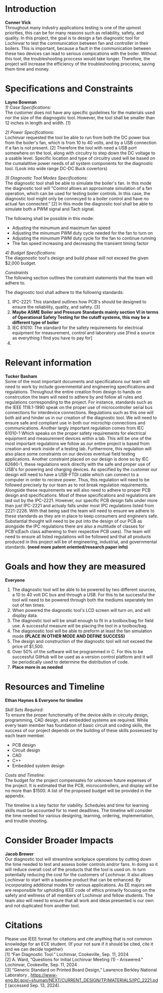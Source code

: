 # Introduction
**Conner Vick**  
Throughout many industry applications testing is one of the upmost priorities, this can be for many reasons such as reliability, safety, and quality. In this project, the goal is to design a fan diagnostic tool for Lochinvar to test the communication between fan and controller in their boilers. This is important, because a fault in the communication between these two devices can lead to serious compications with the boiler. Without this tool, the troubleshooting proccess would take longer. Therefore, the project will increase the efficiency of the troubleshooting proccess; saving them time and money. 
# Specifications and Constraints
**Layne Bowman**  
*1) Case Specifications:*  
The customer does not have any specific guidelines for the materials used nor the size of the diagnogstic tool. However, the tool shall be smaller than 12 inches in length and width. [1]  

*2) Power Specifications:*  
Lochinvar requested the tool be able to run from both the DC power bus from the boiler's fan, which is from 10 to 40 volts, and by a USB connection if a fan is not present. [2] Therefore the tool with need a USB port somewhere on the tool, along with circuitry to step down the DC voltage to a usable level. Specific location and type of circuitry used will be based on the cumalalitive power needs of all system components for the diagnostic tool. (Look into wide range DC-DC Buck covertors) 

*3) Diagnostic Tool Modes Specifications:*  
The diagnostic tool shall be able to simulate the boiler's fan. In this mode the diagnostic tool will "Control allows an approximate simulation of a fan operation, which can be used for testing boiler controls. In this case, the diagnostic tool might only be connecyed to a boiler control and have no actual fan connected." [2] In this mode the diagnostic tool shall be able to simulate both a PWM signal and Tach signal.  

The following shall be possible in this mode:  

- Adjusting the minumum and maximum fan speed
- Adjusting the minumum PWM duty cycle needed for the fan to turn on
- Adjusting the minumum PWM duty cycle for the fan to continue running
- The fan speed increasing and decreasing the transient timing factor
  
*4) Budget Specifications:*  
The diagonostic tool's design and build phase will not exceed the given $2,000 budget.  

*Constraints*  
The following section outlines the constraint statements that the team will adhere to.  

  The diagnostic tool shall adhere to the following standards:  
  1. IPC-2221: This standard outlines how PCB's should be designed to ensure the reliability, quality, and safety. [3]
  2. **Maybe ASME Boiler and Pressure Standards mainly section VI in terms of Operational Safety Testing for the cutoff systems, this may be a different type of boiler**
  3. IEC 61010: The standard for the safety requirements for electrical equipment for measurement, control and laboratory use  [Find a source as everything I find you have to pay for]
  4. 

# Relevant information
**Tucker Basham**  
Some of the most important documents and specifications our team will need to work by include governmental and engineering specifications and regulations. Throughout the entire creation from design to hands on constrcution the team will need to adhere by and follow all rules and regulations corresponding to the project. For instance, standards such as the IEEE 1118.1-1990 speak on the proper use of microcontroller serial bus connections for interdevice connections. Regulations such as this one will both aid and hinder us in our creation of the diagnostic tool. We will need to ensure safe and compliant use in both our microchip connections and communications. Another largly important regulation comes from IEC 61010-1 Which speaks on the proper safety requirements for electrical equipment and measurement devices within a lab. This will be one of the most important regulations we follow as our entire project is based from creation and work inside of a testing lab. Furthermore, this regulation will also place some constraints on our devices eventual field testing applications. Another constraint placed on our design is done so by IEC 62680-1, these regulations work directly with the safe and proper use of USB's for powering and charging devices. As specified by the customer our design will need to have a USB-FTDI cable which can connect to a computer in order to recieve power. Thus, this regulation will need to be followed precisely by our team as to not break regulation requirements. Alongside these requirements we will also need to adhere to proper PCB design and specifications. Most of these specifications and regulations are laid out by the IPC-2221. However, our specific PCB design falls under more than just IPC-2221 and actualy falls under most IPC regulations listed from 2221-2226. With that being said the team will need to ensure we adhere to these standards as they are in place to keep consumers and engineers safe. Substantial thought will need to be put into the design of our PCB as alongside the IPC regulations there are also a multitude of classes for PCB's(Each class adhereing to their respective PCB uses). The team will need to ensure all listed regulations will be followed and that all products produced in this project will be of engineering, industrial, and governmental standards.  **(need more patent oriented/research paper info)**

# Goals and how they are measured
**Everyone**  

1. The diagnostic tool will be able to be powered by two different sources, a 10 to 40 volt DC bus and through a USB. For this to be successful the tool will need to be powered through both the mediums seperately ten out of ten times.
2. When powered the diagnostic tool's LCD screen will turn on, and will display data.
3. The diagnostic tool will be small enough to fit in a toolbox/bag for field use. A successful measure will be placing the tool in a toolbox/bag.
4. The diagonostic tool will be able to preform at least the fan simulation mode **(PLACE IN OTHER MODE AND DEFINE SUCCESS)**
5. The design and construction of the diagnostic tool will not exceed the price of $1,500.
6. Over 50% of the software will be programmed in C. For this to be successful GitHub will be used as a version control platform and it will be periodically used to determine the distribution of code.
7. **Place more in as needed**


# Resources and Timeline
**Ethan Haynes & Everyone for timeline**

*Skill Sets Required:*    
To ensure the proper functionality of the device skills in circuity design, programming, CAD design, and embedded systems are required. While every team member has foundation of basic circuit and coding skills, the success of our project depends on the building of these skills possessed by each team member.  

+ PCB design
+ Circuit design
+ CAD
+ C++
+ Embedded system design

*Costs and Timeline:*  
The budget for the project compensates for unknown future expenses of the project. It is estimated that the PCB, microcontrollers, and display will be no more than $1500. A list of the proposed budget will be provided in the appendix.

The timeline is a key factor for viability. Schedules and time for learning skills must be accounted for to meet deadlines. The timeline will consider the time needed for various designing, learning, ordering, implementation, and trouble shooting.  

# Consider Broader Impacts
**Jacob Brewer**  
Our diagnostic tool will streamline workplace operations by cutting down the time needed to test and assess boiler controls and/or fans. In doing so it will reduce overall cost of the products that the tool is used on. In turn potentially reducing the cost for the customers of Lochinvar. It also allows Lochinvar to start with a baseline product that can be enhanced. By incorporating additional modes for various applications. As EE majors we are responsible for upholding IEEE code of ethics primarily focusing on the safety and wellness of all members of Lochinvar and fellow students. The team also will need to ensure that all work and ideas presented is our own and not duplicated from another tool.


# Citations
Please use IEEE format for citations and cite anything that is not common knowledge for an ECE student. (If your not sure if it should be cited, cite it and we can decide together)  
[1] “Fan Diagnostic Tool.” Lochinvar, Cookeville, Sep. 11, 2024  
[2] A. Ward, “Questions for Initial Lochinvar Meeting (1) - Answered.” Lochinvar, Cookeville, Sep. 11, 2024  
[3] “Generic Standard on Printed Board Design,” Lawrence Berkley National Laboratory , https://www-eng.lbl.gov/~shuman/NEXT/CURRENT_DESIGN/TP/MATERIALS/IPC_2221.pdf (accessed Sep. 13, 2024).  





